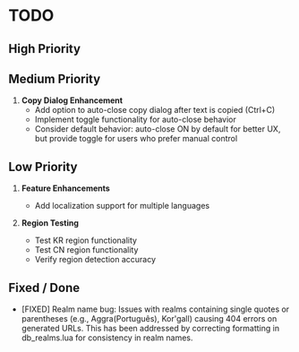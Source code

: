 # TODO

## High Priority


## Medium Priority

1. **Copy Dialog Enhancement**
   - Add option to auto-close copy dialog after text is copied (Ctrl+C)
   - Implement toggle functionality for auto-close behavior
   - Consider default behavior: auto-close ON by default for better UX, but provide toggle for users who prefer manual control

## Low Priority

1. **Feature Enhancements**
   - Add localization support for multiple languages

2. **Region Testing**
   - Test KR region functionality
   - Test CN region functionality
   - Verify region detection accuracy

## Fixed / Done

- [FIXED] Realm name bug: Issues with realms containing single quotes or parentheses (e.g., Aggra(Português), Kor'gall) causing 404 errors on generated URLs. This has been addressed by correcting formatting in db_realms.lua for consistency in realm names.